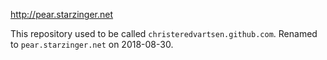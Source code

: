 http://pear.starzinger.net

This repository used to be called `christeredvartsen.github.com`. Renamed to `pear.starzinger.net` on 2018-08-30.
